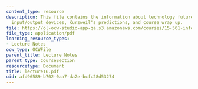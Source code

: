 ```yaml
---
content_type: resource
description: This file contains the information about technology futures, communications,
  input/output devices, Kurzweil's predictions, and course wrap up.
file: https://ol-ocw-studio-app-qa.s3.amazonaws.com/courses/15-561-information-technology-essentials-spring-2005/afd96589b7020aa7da2ebcfc28d53274_lecture16.pdf
file_type: application/pdf
learning_resource_types:
- Lecture Notes
ocw_type: OCWFile
parent_title: Lecture Notes
parent_type: CourseSection
resourcetype: Document
title: lecture16.pdf
uid: afd96589-b702-0aa7-da2e-bcfc28d53274
---
```

